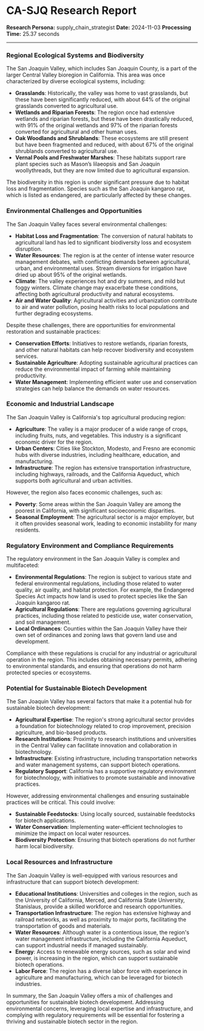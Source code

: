 # CA-SJQ Research Report

**Research Persona:** supply_chain_strategist
**Date:** 2024-11-03
**Processing Time:** 25.37 seconds

---

### Regional Ecological Systems and Biodiversity

The San Joaquin Valley, which includes San Joaquin County, is a part of the larger Central Valley bioregion in California. This area was once characterized by diverse ecological systems, including:

- **Grasslands**: Historically, the valley was home to vast grasslands, but these have been significantly reduced, with about 64% of the original grasslands converted to agricultural use.
- **Wetlands and Riparian Forests**: The region once had extensive wetlands and riparian forests, but these have been drastically reduced, with 91% of the original wetlands and 97% of the riparian forests converted for agricultural and other human uses.
- **Oak Woodlands and Shrublands**: These ecosystems are still present but have been fragmented and reduced, with about 67% of the original shrublands converted to agricultural use.
- **Vernal Pools and Freshwater Marshes**: These habitats support rare plant species such as Mason’s lilaeopsis and San Joaquin woollythreads, but they are now limited due to agricultural expansion.

The biodiversity in this region is under significant pressure due to habitat loss and fragmentation. Species such as the San Joaquin kangaroo rat, which is listed as endangered, are particularly affected by these changes.

### Environmental Challenges and Opportunities

The San Joaquin Valley faces several environmental challenges:

- **Habitat Loss and Fragmentation**: The conversion of natural habitats to agricultural land has led to significant biodiversity loss and ecosystem disruption.
- **Water Resources**: The region is at the center of intense water resource management debates, with conflicting demands between agricultural, urban, and environmental uses. Stream diversions for irrigation have dried up about 95% of the original wetlands.
- **Climate**: The valley experiences hot and dry summers, and mild but foggy winters. Climate change may exacerbate these conditions, affecting both agricultural productivity and natural ecosystems.
- **Air and Water Quality**: Agricultural activities and urbanization contribute to air and water pollution, posing health risks to local populations and further degrading ecosystems.

Despite these challenges, there are opportunities for environmental restoration and sustainable practices:
- **Conservation Efforts**: Initiatives to restore wetlands, riparian forests, and other natural habitats can help recover biodiversity and ecosystem services.
- **Sustainable Agriculture**: Adopting sustainable agricultural practices can reduce the environmental impact of farming while maintaining productivity.
- **Water Management**: Implementing efficient water use and conservation strategies can help balance the demands on water resources.

### Economic and Industrial Landscape

The San Joaquin Valley is California's top agricultural producing region:

- **Agriculture**: The valley is a major producer of a wide range of crops, including fruits, nuts, and vegetables. This industry is a significant economic driver for the region.
- **Urban Centers**: Cities like Stockton, Modesto, and Fresno are economic hubs with diverse industries, including healthcare, education, and manufacturing.
- **Infrastructure**: The region has extensive transportation infrastructure, including highways, railroads, and the California Aqueduct, which supports both agricultural and urban activities.

However, the region also faces economic challenges, such as:
- **Poverty**: Some areas within the San Joaquin Valley are among the poorest in California, with significant socioeconomic disparities.
- **Seasonal Employment**: The agricultural sector is a major employer, but it often provides seasonal work, leading to economic instability for many residents.

### Regulatory Environment and Compliance Requirements

The regulatory environment in the San Joaquin Valley is complex and multifaceted:

- **Environmental Regulations**: The region is subject to various state and federal environmental regulations, including those related to water quality, air quality, and habitat protection. For example, the Endangered Species Act impacts how land is used to protect species like the San Joaquin kangaroo rat.
- **Agricultural Regulations**: There are regulations governing agricultural practices, including those related to pesticide use, water conservation, and soil management.
- **Local Ordinances**: Counties within the San Joaquin Valley have their own set of ordinances and zoning laws that govern land use and development.

Compliance with these regulations is crucial for any industrial or agricultural operation in the region. This includes obtaining necessary permits, adhering to environmental standards, and ensuring that operations do not harm protected species or ecosystems.

### Potential for Sustainable Biotech Development

The San Joaquin Valley has several factors that make it a potential hub for sustainable biotech development:

- **Agricultural Expertise**: The region's strong agricultural sector provides a foundation for biotechnology related to crop improvement, precision agriculture, and bio-based products.
- **Research Institutions**: Proximity to research institutions and universities in the Central Valley can facilitate innovation and collaboration in biotechnology.
- **Infrastructure**: Existing infrastructure, including transportation networks and water management systems, can support biotech operations.
- **Regulatory Support**: California has a supportive regulatory environment for biotechnology, with initiatives to promote sustainable and innovative practices.

However, addressing environmental challenges and ensuring sustainable practices will be critical. This could involve:
- **Sustainable Feedstocks**: Using locally sourced, sustainable feedstocks for biotech applications.
- **Water Conservation**: Implementing water-efficient technologies to minimize the impact on local water resources.
- **Biodiversity Protection**: Ensuring that biotech operations do not further harm local biodiversity.

### Local Resources and Infrastructure

The San Joaquin Valley is well-equipped with various resources and infrastructure that can support biotech development:

- **Educational Institutions**: Universities and colleges in the region, such as the University of California, Merced, and California State University, Stanislaus, provide a skilled workforce and research opportunities.
- **Transportation Infrastructure**: The region has extensive highway and railroad networks, as well as proximity to major ports, facilitating the transportation of goods and materials.
- **Water Resources**: Although water is a contentious issue, the region's water management infrastructure, including the California Aqueduct, can support industrial needs if managed sustainably.
- **Energy**: Access to renewable energy sources, such as solar and wind power, is increasing in the region, which can support sustainable biotech operations.
- **Labor Force**: The region has a diverse labor force with experience in agriculture and manufacturing, which can be leveraged for biotech industries.

In summary, the San Joaquin Valley offers a mix of challenges and opportunities for sustainable biotech development. Addressing environmental concerns, leveraging local expertise and infrastructure, and complying with regulatory requirements will be essential for fostering a thriving and sustainable biotech sector in the region.